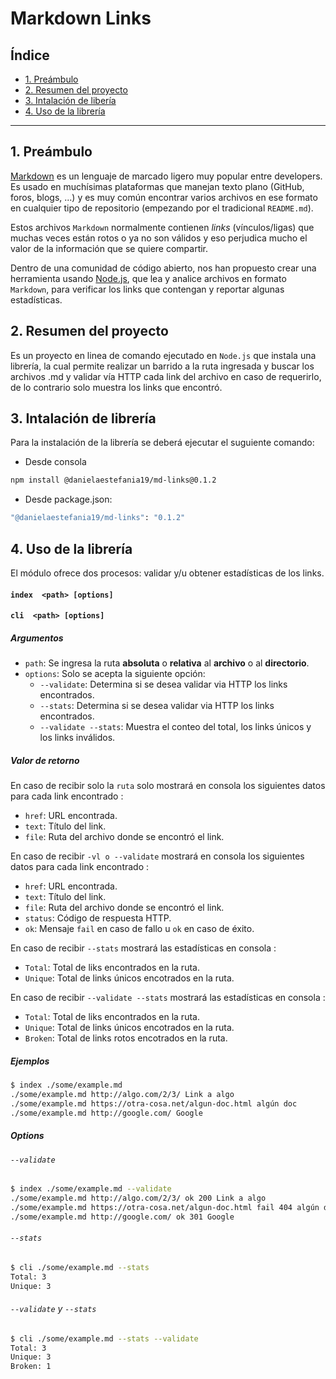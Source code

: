 # Markdown Links

## Índice

* [1. Preámbulo](#1-preámbulo)
* [2. Resumen del proyecto](#2-resumen-del-proyecto)
* [3. Intalación de libería](#3-intalación-de-librería)
* [4. Uso de la librería](#4-uso-de-la-librería)

***

## 1. Preámbulo

[Markdown](https://es.wikipedia.org/wiki/Markdown) es un lenguaje de marcado
ligero muy popular entre developers. Es usado en muchísimas plataformas que
manejan texto plano (GitHub, foros, blogs, ...) y es muy común
encontrar varios archivos en ese formato en cualquier tipo de repositorio
(empezando por el tradicional `README.md`).

Estos archivos `Markdown` normalmente contienen _links_ (vínculos/ligas) que
muchas veces están rotos o ya no son válidos y eso perjudica mucho el valor de
la información que se quiere compartir.

Dentro de una comunidad de código abierto, nos han propuesto crear una
herramienta usando [Node.js](https://nodejs.org/), que lea y analice archivos
en formato `Markdown`, para verificar los links que contengan y reportar
algunas estadísticas.

## 2. Resumen del proyecto

Es un proyecto en linea de comando ejecutado en `Node.js` que instala una librería, la cual permite
realizar un barrido a la ruta ingresada y buscar los archivos .md y validar vía HTTP cada link del
archivo en caso de requerirlo, de lo contrario solo muestra los links que encontró.

## 3. Intalación de librería

Para la instalación de la librería se deberá ejecutar el suguiente comando:

- Desde consola

```sh
npm install @danielaestefania19/md-links@0.1.2
```
- Desde package.json:

```sh
"@danielaestefania19/md-links": "0.1.2"
```

## 4. Uso de la librería

El módulo ofrece dos procesos: validar y/u obtener estadísticas de los links.

#### `index  <path> [options]`
#### `cli  <path> [options]`

##### Argumentos

* `path`: Se ingresa la ruta **absoluta** o **relativa** al **archivo** o al **directorio**.
* `options`: Solo se acepta la siguiente opción:
  - `--validate`: Determina si se desea validar via HTTP los links encontrados.
  - `--stats`: Determina si se desea validar via HTTP los links encontrados.
  - `--validate --stats`: Muestra el conteo del total, los links únicos y los links inválidos.

##### Valor de retorno

En caso de recibir solo la `ruta` solo mostrará en consola los siguientes datos
para cada link encontrado :

* `href`: URL encontrada.
* `text`: Título del link.
* `file`: Ruta del archivo donde se encontró el link.

En caso de recibir `-vl o --validate` mostrará en consola los siguientes datos para cada link
encontrado :

* `href`: URL encontrada.
* `text`: Título del link.
* `file`: Ruta del archivo donde se encontró el link.
* `status`: Código de respuesta HTTP.
* `ok`: Mensaje `fail` en caso de fallo u `ok` en caso de éxito.

En caso de recibir `--stats` mostrará las estadísticas en consola :

* `Total`: Total de liks encontrados en la ruta.
* `Unique`: Total de links únicos encotrados en la ruta.

En caso de recibir `--validate --stats` mostrará las estadísticas en consola :

* `Total`: Total de liks encontrados en la ruta.
* `Unique`: Total de links únicos encotrados en la ruta.
* `Broken`: Total de links rotos encotrados en la ruta.

##### Ejemplos

```sh
$ index ./some/example.md
./some/example.md http://algo.com/2/3/ Link a algo
./some/example.md https://otra-cosa.net/algun-doc.html algún doc
./some/example.md http://google.com/ Google
```

##### Options

###### `--validate`

```sh
$ index ./some/example.md --validate
./some/example.md http://algo.com/2/3/ ok 200 Link a algo
./some/example.md https://otra-cosa.net/algun-doc.html fail 404 algún doc
./some/example.md http://google.com/ ok 301 Google
```

###### `--stats`

```sh
$ cli ./some/example.md --stats
Total: 3
Unique: 3
```

###### `--validate` y `--stats`

```sh
$ cli ./some/example.md --stats --validate
Total: 3
Unique: 3
Broken: 1
